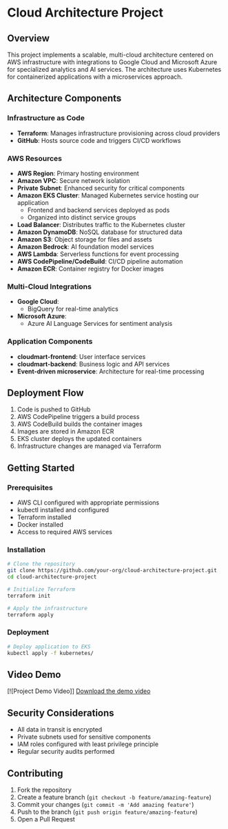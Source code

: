 # Cloud Architecture Project

## Overview
This project implements a scalable, multi-cloud architecture centered on AWS infrastructure with integrations to Google Cloud and Microsoft Azure for specialized analytics and AI services. The architecture uses Kubernetes for containerized applications with a microservices approach.

## Architecture Components

### Infrastructure as Code
- **Terraform**: Manages infrastructure provisioning across cloud providers
- **GitHub**: Hosts source code and triggers CI/CD workflows

### AWS Resources
- **AWS Region**: Primary hosting environment
- **Amazon VPC**: Secure network isolation
- **Private Subnet**: Enhanced security for critical components
- **Amazon EKS Cluster**: Managed Kubernetes service hosting our application
  - Frontend and backend services deployed as pods
  - Organized into distinct service groups
- **Load Balancer**: Distributes traffic to the Kubernetes cluster
- **Amazon DynamoDB**: NoSQL database for structured data
- **Amazon S3**: Object storage for files and assets
- **Amazon Bedrock**: AI foundation model services
- **AWS Lambda**: Serverless functions for event processing
- **AWS CodePipeline/CodeBuild**: CI/CD pipeline automation
- **Amazon ECR**: Container registry for Docker images

### Multi-Cloud Integrations
- **Google Cloud**:
  - BigQuery for real-time analytics
- **Microsoft Azure**:
  - Azure AI Language Services for sentiment analysis

### Application Components
- **cloudmart-frontend**: User interface services
- **cloudmart-backend**: Business logic and API services
- **Event-driven microservice**: Architecture for real-time processing

## Deployment Flow
1. Code is pushed to GitHub
2. AWS CodePipeline triggers a build process
3. AWS CodeBuild builds the container images
4. Images are stored in Amazon ECR
5. EKS cluster deploys the updated containers
6. Infrastructure changes are managed via Terraform

## Getting Started

### Prerequisites
- AWS CLI configured with appropriate permissions
- kubectl installed and configured
- Terraform installed
- Docker installed
- Access to required AWS services

### Installation
```bash
# Clone the repository
git clone https://github.com/your-org/cloud-architecture-project.git
cd cloud-architecture-project

# Initialize Terraform
terraform init

# Apply the infrastructure
terraform apply

```

### Deployment
```bash
# Deploy application to EKS
kubectl apply -f kubernetes/
```

## Video Demo

[![Project Demo Video]]
[Download the demo video](./Demo_video.mp4)

## Security Considerations
- All data in transit is encrypted
- Private subnets used for sensitive components
- IAM roles configured with least privilege principle
- Regular security audits performed

## Contributing
1. Fork the repository
2. Create a feature branch (`git checkout -b feature/amazing-feature`)
3. Commit your changes (`git commit -m 'Add amazing feature'`)
4. Push to the branch (`git push origin feature/amazing-feature`)
5. Open a Pull Request

